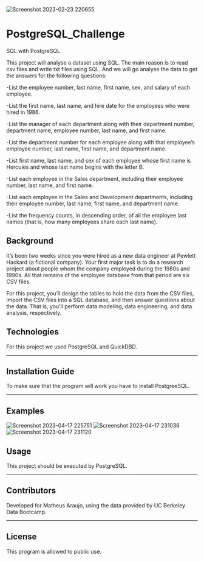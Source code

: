 ![Screenshot 2023-02-23 220655](https://user-images.githubusercontent.com/75823252/221104851-893dafbb-362c-4cca-89bb-cdfb9937f1f0.png)

# PostgreSQL_Challenge
SQL with PostgreSQL

This project will analyse a dataset using SQL. 
The main reason is to read csv files and write txt files using SQL. And we will go analyse the data to get the answers for the following questions:

-List the employee number, last name, first name, sex, and salary of each employee.

-List the first name, last name, and hire date for the employees who were hired in 1986.

-List the manager of each department along with their department number, department name, employee number, last name, and first name.

-List the department number for each employee along with that employee’s employee number, last name, first name, and department name.

-List first name, last name, and sex of each employee whose first name is Hercules and whose last name begins with the letter B.

-List each employee in the Sales department, including their employee number, last name, and first name.

-List each employee in the Sales and Development departments, including their employee number, last name, first name, and department name.

-List the frequency counts, in descending order, of all the employee last names (that is, how many employees share each last name).
## Background
It’s been two weeks since you were hired as a new data engineer at Pewlett Hackard (a fictional company). Your first major task is to do a research project about people whom the company employed during the 1980s and 1990s. All that remains of the employee database from that period are six CSV files.

For this project, you’ll design the tables to hold the data from the CSV files, import the CSV files into a SQL database, and then answer questions about the data. That is, you’ll perform data modeling, data engineering, and data analysis, respectively.


## Technologies

For this project we used PostgreSQL and QuickDBD. 


---

## Installation Guide

To make sure that the program will work you have to install PostgreeSQL.
 

---

## Examples
![Screenshot 2023-04-17 225751](https://user-images.githubusercontent.com/75823252/232686748-98827f01-e925-4c1b-bee8-6c9a9143f18b.png)
![Screenshot 2023-04-17 231036](https://user-images.githubusercontent.com/75823252/232686993-9a289212-b805-4a15-8cfa-1cca6be83d5d.png)
![Screenshot 2023-04-17 231120](https://user-images.githubusercontent.com/75823252/232686996-5e3f98b4-d7e3-466a-9643-0d6b3052ad60.png)




## Usage

This project should be executed by PostgreSQL.

---

## Contributors

Developed for Matheus Araujo, using the data provided by UC Berkeley Data Bootcamp.

---

## License

This program is allowed to public use.
